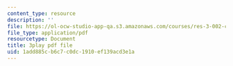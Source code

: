 ```yaml
---
content_type: resource
description: ''
file: https://ol-ocw-studio-app-qa.s3.amazonaws.com/courses/res-3-002-collaborative-design-and-creative-expression-with-arduino-microcontrollers-january-iap-2017/1add885cb6c7c0dc1910ef139acd3e1a_WyEwjQt8gfQ.pdf
file_type: application/pdf
resourcetype: Document
title: 3play pdf file
uid: 1add885c-b6c7-c0dc-1910-ef139acd3e1a
---
```

